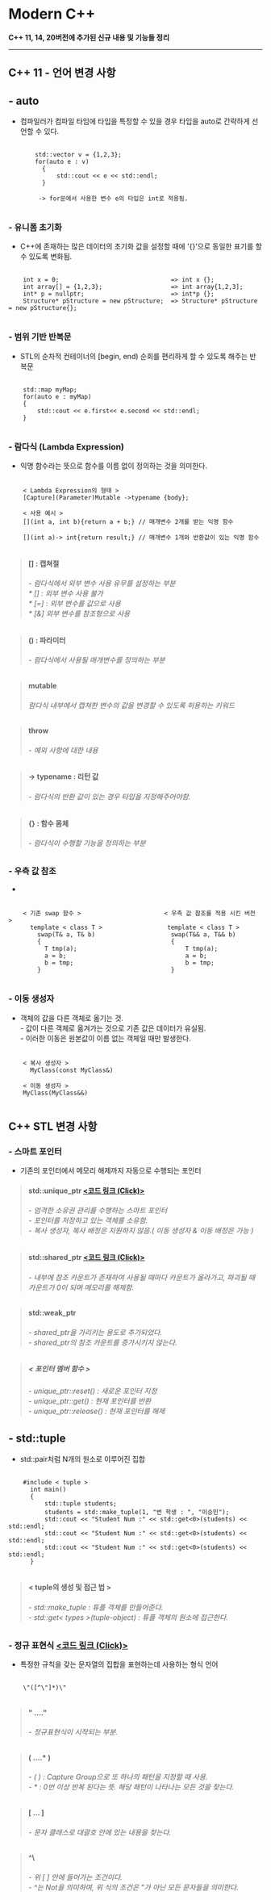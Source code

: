 **Modern C++**
=======
**C++ 11, 14, 20버전에 추가된 신규 내용 및 기능들 정리**
* * *



**C++ 11 - 언어 변경 사항**
-----
## **- auto**  
- 컴파일러가 컴파일 타임에 타입을 특정할 수 있을 경우 타입을 auto로 간략하게 선언할 수 있다.
  <pre>
    <code>
      std::vector<int> v = {1,2,3};
      for(auto e : v)
        {
            std::cout << e << std::endl;
        }

       -> for문에서 사용한 변수 e의 타입은 int로 적용됨.
    </code>
  </pre>

### **- 유니폼 초기화**
  - C++에 존재하는 많은 데이터의 초기화 값을 설정할 때에 '{}'으로 동일한 표기를 할 수 있도록 변화됨.
<pre>
  <code>
    int x = 0;                               => int x {};
    int array[] = {1,2,3};                   => int array{1,2,3];
    int* p = nullptr;                        => int*p {};
    Structure* pStructure = new pStructure;  => Structure* pStructure = new pStructure{};
  </code>
</pre>

### **- 범위 기반 반복문**
  - STL의 순차적 컨테이너의 [begin, end) 순회를 편리하게 할 수 있도록 해주는 반복문
<pre>
  <code>
    std::map myMap;
    for(auto e : myMap)
    {
        std::cout << e.first<< e.second << std::endl;
    }
  </code>
</pre>

### **- 람다식 (Lambda Expression)**
- 익명 함수라는 뜻으로 함수를 이름 없이 정의하는 것을 의미한다.

<pre>
  <code>
    < Lambda Expression의 형태 >
    [Capture](Parameter)Mutable ->typename {body};

    < 사용 예시 >  
    [](int a, int b){return a + b;} // 매개변수 2개를 받는 익명 함수
    
    [](int a)-> int{return result;} // 매개변수 1개와 반환값이 있는 익명 함수
  </code>
</pre>
 > #### [] : 캡쳐절
 > ###### - 람다식에서 외부 변수 사용 유무를 설정하는 부분</br> * [] : 외부 변수 사용 불가 </br> * [=] : 외부 변수를 값으로 사용 </br> * [&] 외부 변수를 참조형으로 사용 

 > #### () : 파라미터
 > ###### - 람다식에서 사용될 매개변수를 정의하는 부분

 > #### mutable
 > ###### 람다식 내부에서 캡쳐한 변수의 값을 변경할 수 있도록 허용하는 키워드

 > #### throw
 > ###### - 예외 사항에 대한 내용

 > #### -> typename : 리턴 값
 > ###### - 람다식의 반환 값이 있는 경우 타입을 지정해주어야함.

 > #### {} : 함수 몸체
 > ###### - 람다식이 수행할 기능을 정의하는 부분

### **- 우측 값 참조**
- 
<pre>
  <code>
    < 기존 swap 함수 >                       < 우측 값 참조를 적용 시킨 버전 ></우측>
      template < class T >                  template < class T >
        swap(T& a, T& b)                     swap(T&& a, T&& b)
        {                                    {
          T tmp(a);                              T tmp(a);
          a = b;                                 a = b;
          b = tmp;                               b = tmp;
        }                                    }
  </code>
</pre>
### **- 이동 생성자**
  - 객체의 값을 다른 객체로 옮기는 것.</br> - 값이 다른 객체로 옮겨가는 것으로 기존 값은 데이터가 유실됨.</br> - 이러한 이동은 원본값이 이름 없는 객체일 때만 발생한다.
<pre>
  <code>
    < 복사 생성자 >
      MyClass(const MyClass&)
    
    < 이동 생성자 >
    MyClass(MyClass&&)
  </code>
</pre>

**C++ STL 변경 사항**
------

### **- 스마트 포인터**
- 기존의 포인터에서 메모리 해제까지 자동으로 수행되는 포인터
> #### std::unique_ptr    [<코드 링크 (Click)>](https://github.com/tbvjchvkfl/Studing-C_plus_plus/blob/main/Mordern%20C%2B%2B/%EC%8A%A4%EB%A7%88%ED%8A%B8%20%ED%8F%AC%EC%9D%B8%ED%84%B0.cpp)
> ###### - 엄격한 소유권 관리를 수행하는 스마트 포인터</br> - 포인터를 저장하고 있는 객체를 소유함.</br> - 복사 생성자, 복사 배정은 지원하지 않음.( 이동 생성자 & 이동 배정은 가능 )


> #### std::shared_ptr [<코드 링크 (Click)>](https://github.com/tbvjchvkfl/Studing-C_plus_plus/blob/main/Mordern%20C%2B%2B/%EC%8A%A4%EB%A7%88%ED%8A%B8%20%ED%8F%AC%EC%9D%B8%ED%84%B0.cpp)
> ###### - 내부에 참조 카운트가 존재하여 사용될 때마다 카운트가 올라가고, 파괴될 때 카운트가 0이 되며 메모리를 해제함.

>#### std::weak_ptr
>###### - shared_ptr을 가리키는 용도로 추가되었다.</br> - shared_ptr의 참조 카운트를 증가시키지 않는다.

> ##### < 포인터 멤버 함수 >
> ###### - unique_ptr::reset()     : 새로운 포인터 지정</br> - unique_ptr::get()       : 현재 포인터를 반환</br> - unique_ptr::release()   : 현재 포인터를 해제

## **- std::tuple**
- std::pair처럼 N개의 원소로 이루어진 집합
<pre>
  <code>
    #include < tuple >
      int main()
      {
          std::tuple<int, std::string, std::string> students;
          students = std::make_tuple(1, "번 학생 : ", "이승민");
          std::cout << "Student Num :" << std::get<0>(students) << std::endl;
          std::cout << "Student Num :" << std::get<0>(students) << std::endl;
          std::cout << "Student Num :" << std::get<0>(students) << std::endl;
      }
  </code>
</pre>
> #### < tuple의 생성 및 접근 법 >
> ###### - std::make_tuple : 튜플 객체를 만들어준다.</br>- std::get< types >(tuple-object) : 튜플 객체의 원소에 접근한다.

### **- 정규 표현식** [<코드 링크 (Click)>](https://github.com/tbvjchvkfl/Studing-C_plus_plus/blob/main/Mordern%20C%2B%2B/%EC%A0%95%EA%B7%9C%20%ED%91%9C%ED%98%84%EC%8B%9D.cpp)
- 특정한 규칙을 갖는 문자열의 집합을 표현하는데 사용하는 형식 언어
<pre>
  <code>
    \"([^\"]*)\"
  </code>
</pre>
> #### \" ....\"
> ###### - 정규표현식이 시작되는 부분.

> #### ( ....* )
> ###### - (  ) : Capture Group으로 또 하나의 패턴을 지정할 때 사용. </br> - * : 0번 이상 반복 된다는 뜻. 해당 패턴이 나타나는 모든 것을 찾는다.

> #### [ ... ]
> ###### - 문자 클래스로 대괄호 안에 있는 내용을 찾는다.

> #### ^\
> ###### - 위 [   ] 안에 들어가는 조건이다.</br> - ^는 Not을 의미하며, 위 식의 조건은 "가 아닌 모든 문자들을 의미한다.



